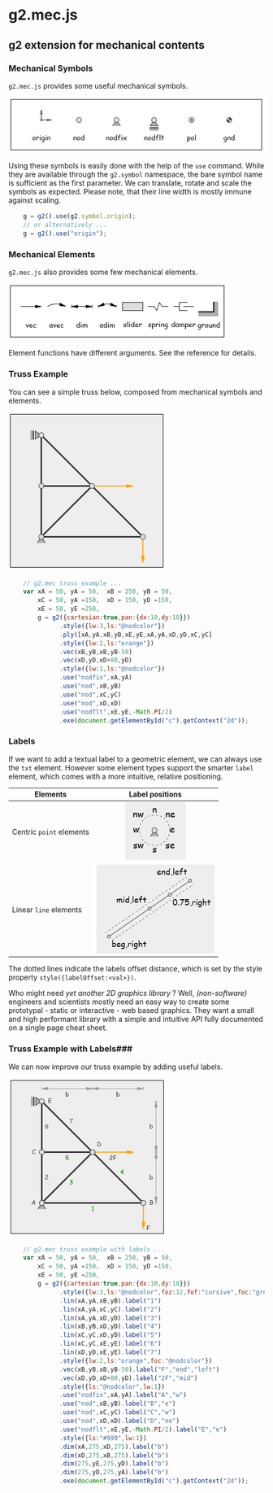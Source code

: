 # g2.mec.js #

## g2 extension for mechanical contents ##

### Mechanical Symbols ###

`g2.mec.js` provides some useful mechanical symbols.

![img.symbols.mec]

Using these symbols is easily done with the help of the `use` command. While they are available 
through the `g2.symbol` namespace, the bare symbol name is sufficient as the first parameter.
We can translate, rotate and scale the symbols as expected. Please note, that their line width is mostly immune 
against scaling.

```javascript
    g = g2().use(g2.symbol.origin);
    // or alternatively ...
    g = g2().use("origin");
```

### Mechanical Elements ###

`g2.mec.js` also provides some few mechanical elements.

![img.elements.mec]

Element functions have different arguments. See the reference for details.


### Truss Example ###

You can see a simple truss below, composed from mechanical symbols and elements.

![img.truss.mec]

```javascript
    // g2.mec truss example ...
    var xA = 50, yA = 50,  xB = 250, yB = 50,
        xC = 50, yA =150,  xD = 150, yD =150,
        xE = 50, yE =250,
        g = g2({cartesian:true,pan:{dx:10,dy:10}})
              .style({lw:3,ls:"@nodcolor"})
              .ply([xA,yA,xB,yB,xE,yE,xA,yA,xD,yD,xC,yC]
              .style({lw:2,ls:"orange"})
              .vec(xB,yB,xB,yB-50)
              .vec(xD,yD,xD+80,yD)
              .style({lw:1,ls:"@nodcolor"})
              .use("nodfix",xA,yA)
              .use("nod",xB,yB)
              .use("nod",xC,yC)
              .use("nod",xD,xD)
              .use("nodflt",xE,yE,-Math.PI/2)
              .exe(document.getElementById("c").getContext("2d"));
```

### Labels ###

If we want to add a textual label to a geometric element, we can always use the `txt` element. However some 
element types support the smarter `label` element, which comes with a more intuitive, relative positioning. 

Elements  | Label positions
 ------------- | :-------------: |
Centric `point` elements | ![img.point-label.mec]
Linear `line` elements  | ![img.line-label.mec]

The dotted lines indicate the labels offset distance, which is set by the style property `style({labelOffset:<val>})`.


Who might need *yet another 2D graphics library* ? Well, *(non-software)* engineers and scientists mostly need an easy way to create some prototypal - static or interactive - web based graphics.
They want a small and high performant library with a simple and intuitive API fully documented on a single page cheat sheet.


### Truss Example with Labels###

We can now improve our truss example by adding useful labels.

![img.truss-labels.mec]

```javascript
    // g2.mec truss example with labels ...
    var xA = 50, yA = 50,  xB = 250, yB = 50,
        xC = 50, yA =150,  xD = 150, yD =150,
        xE = 50, yE =250,
        g = g2({cartesian:true,pan:{dx:10,dy:10}})
              .style({lw:3,ls:"@nodcolor",foz:12,fof:"cursive",foc:"green",thal:"center",tval:"middle",labelOffset:3})
              .lin(xA,yA,xB,yB).label("1")
              .lin(xA,yA,xC,yC).label("2")
              .lin(xA,yA,xD,yD).label("3")
              .lin(xB,yB,xD,yD).label("4")
              .lin(xC,yC,xD,yD).label("5")
              .lin(xC,yC,xE,yE).label("6")
              .lin(xD,yD,xE,yE).label("7")
              .style({lw:2,ls:"orange",foc:"@nodcolor"})
              .vec(xB,yB,xB,yB-50).label("F","end","left")
              .vec(xD,yD,xD+80,yD).label("2F","mid")
              .style({ls:"@nodcolor",lw:1})
              .use("nodfix",xA,yA).label("A","w")
              .use("nod",xB,yB).label("B","e")
              .use("nod",xC,yC).label("C","w")
              .use("nod",xD,xD).label("D","ne")
              .use("nodflt",xE,yE,-Math.PI/2).label("E","e")
              .style({ls:"#999",lw:1})
              .dim(xA,275,xD,275).label("b")
              .dim(xD,275,xB,275).label("b")
              .dim(275,yE,275,yD).label("b")
              .dim(275,yD,275,yA).label("b")
              .exe(document.getElementById("c").getContext("2d"));
```

[img.symbols.mec]: ./img/symbols.mec.png "mechanical symbols"
[img.elements.mec]: ./img/elements.mec.png "mechanical elements"
[img.truss.mec]: ./img/truss.mec.png "truss"
[img.point-label.mec]: ./img/point-label.mec.png "centric point label"
[img.line-label.mec]: ./img/line-label.mec.png "linear line label"
[img.truss-labels.mec]: ./img/truss-labels.mec.png "truss with labels"
